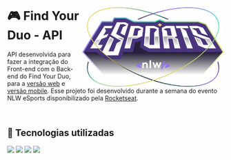 <div>
<img align="right" src="logo-nwl-esports.svg" width="330em">
<h1 align="left"> 🎮 Find Your Duo - API</h1>
<p align="left">API desenvolvida para fazer a integração do Front-end com o Back-end do Find Your Duo, para a <a href="https://github.com/leOhsantos/FindYourDuoWeb">versão web</a> e <a href="https://github.com/leOhsantos/FindYourDuoMobile">versão mobile</a>. Esse projeto foi desenvolvido durante a semana do evento NLW eSports disponibilizado pela <a href="https://www.rocketseat.com.br/">Rocketseat</a>.</p>
</div>

<br>

## 🚀 Tecnologias utilizadas

<div align="left">
 <img src="https://img.shields.io/badge/ts--node-3178C6?style=for-the-badge&logo=ts-node&logoColor=white">
 <img src="https://img.shields.io/badge/Express.js-000000?style=for-the-badge&logo=express&logoColor=white">
 <img src="https://img.shields.io/badge/Prisma-3982CE?style=for-the-badge&logo=Prisma&logoColor=white">
 <img src="https://img.shields.io/badge/SQLite-07405E?style=for-the-badge&logo=sqlite&logoColor=white">
</div>